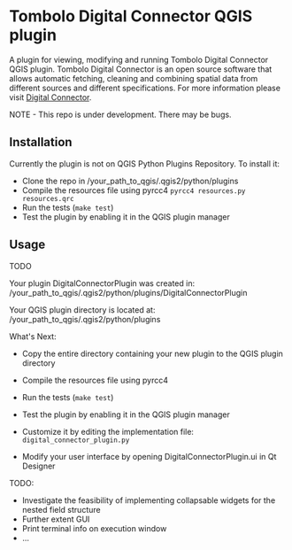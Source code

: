 # Tombolo Digital Connector QGIS plugin
A plugin for viewing, modifying and running Tombolo Digital Connector QGIS plugin. Tombolo Digital Connector is an open source software that allows automatic fetching, cleaning and combining spatial data from different sources and different specifications. For more information please visit [Digital Connector](https://github.com/FutureCitiesCatapult/TomboloDigitalConnector). 

NOTE - This repo is under development. There may be bugs.

## Installation
Currently the plugin is not on QGIS Python Plugins Repository. To install it:
* Clone the repo in /your_path_to_qgis/.qgis2/python/plugins
* Compile the resources file using pyrcc4
```pyrcc4 resources.py resources.qrc ```
* Run the tests (``make test``)
* Test the plugin by enabling it in the QGIS plugin manager

## Usage
TODO 

Your plugin DigitalConnectorPlugin was created in:
    /your_path_to_qgis/.qgis2/python/plugins/DigitalConnectorPlugin

Your QGIS plugin directory is located at:
     /your_path_to_qgis/.qgis2/python/plugins

What's Next:

  * Copy the entire directory containing your new plugin to the QGIS plugin
    directory

  * Compile the resources file using pyrcc4

  * Run the tests (``make test``)

  * Test the plugin by enabling it in the QGIS plugin manager

  * Customize it by editing the implementation file: ``digital_connector_plugin.py``

  * Modify your user interface by opening DigitalConnectorPlugin.ui in Qt Designer

TODO:

  * Investigate the feasibility of implementing collapsable widgets for the nested field structure
  * Further extent GUI
  * Print terminal info on execution window
  * ...

